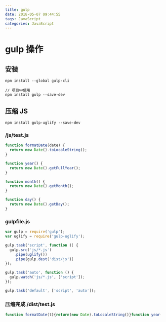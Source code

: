 ```yaml
---
title: gulp
date: 2018-05-07 09:44:55
tags: JavaScript
categories: JavaScript
---
```

# gulp 操作

## 安装

```install
npm install --global gulp-cli

// 项目中使用
npm install gulp --save-dev
```

## 压缩 JS

```install
npm install gulp-uglify --save-dev
```

### /js/test.js

```js/test.js
function formatDate(date) {
  return new Date().toLocaleString();
}

function year() {
  return new Date().getFullYear();
}

function month() {
  return new Date().getMonth();
}

function day() {
  return new Date().getDay();
}
```

### gulpfile.js

```gulpfile.js
var gulp = require('gulp');
var uglify = require('gulp-uglify');

gulp.task('script', function () {
  gulp.src('js/*.js')
    .pipe(uglify())
    .pipe(gulp.dest('dist/js'))
});

gulp.task('auto', function () {
  gulp.watch('js/*.js', ['script']);
});

gulp.task('default', ['script', 'auto']);
```

### 压缩完成 /dist/test.js

```test.js
function formatDate(t){return(new Date).toLocaleString()}function year(){return(new Date).getFullYear()}function month(){return(new Date).getMonth()}function day(){return(new Date).getDay()}
```